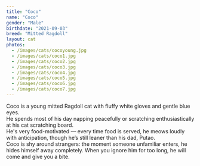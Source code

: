 ```yaml
---
title: "Coco"
name: "Coco"
gender: "Male"
birthdate: "2021-09-03"
breed: "Mitted Ragdoll"
layout: cat
photos:
  - /images/cats/cocoyoung.jpg
  - /images/cats/coco1.jpg
  - /images/cats/coco2.jpg
  - /images/cats/coco3.jpg
  - /images/cats/coco4.jpg
  - /images/cats/coco5.jpg
  - /images/cats/coco6.jpg
  - /images/cats/coco7.jpg
---
```


Coco is a young mitted Ragdoll cat with fluffy white gloves and gentle blue eyes.  
He spends most of his day napping peacefully or scratching enthusiastically at his cat scratching board.  
He's very food-motivated — every time food is served, he meows loudly with anticipation, though he’s still leaner than his dad, Putao.  
Coco is shy around strangers: the moment someone unfamiliar enters, he hides himself away completely.
When you ignore him for too long, he will come and give you a bite.
